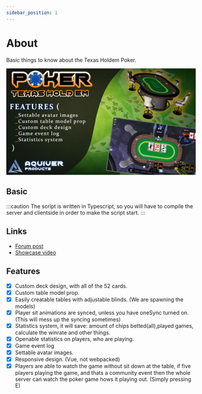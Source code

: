```yaml
---
sidebar_position: 1
---
```


# About

Basic things to know about the Texas Holdem Poker.

![](poker_main.jpeg)

## Basic
:::caution
The script is written in Typescript, so you will have to compile the server and clientside in order to make the script start.
:::

## Links
- [Forum post](https://forum.cfx.re/t/paid-standalone-texas-holdem-poker/4777897)
- [Showcase video](https://youtu.be/6_8SUaYkpm0)

## Features
- [x] Custom deck design, with all of the 52 cards.
- [x] Custom table model prop.
- [x] Easily creatable tables with adjustable blinds. (We are spawning the models)
- [x] Player sit animations are synced, unless you have oneSync turned on. (This will mess up the syncing sometimes)
- [x] Statistics system, it will save: amount of chips betted(all),played games, calculate the winrate and other things.
- [x] Openable statistics on players, who are playing.
- [x] Game event log
- [x] Settable avatar images.
- [x] Responsive design. (Vue, not webpacked)
- [x] Players are able to watch the game without sit down at the table, if five players playing the game, and thats a community event then the whole server can watch the poker game hows it playing out. (Simply pressing E)